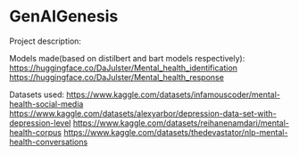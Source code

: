 # GenAIGenesis

Project description:


Models made(based on distilbert and bart models respectively):
https://huggingface.co/DaJulster/Mental_health_identification
https://huggingface.co/DaJulster/Mental_health_response


Datasets used:
https://www.kaggle.com/datasets/infamouscoder/mental-health-social-media
https://www.kaggle.com/datasets/alexyarbor/depression-data-set-with-depression-level
https://www.kaggle.com/datasets/reihanenamdari/mental-health-corpus
https://www.kaggle.com/datasets/thedevastator/nlp-mental-health-conversations
